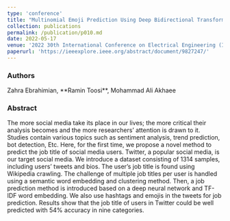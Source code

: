 ```yaml
---
type: 'conference'
title: "Multinomial Emoji Prediction Using Deep Bidirectional Transformers and Topic Modeling"
collection: publications
permalink: /publication/p010.md
date: 2022-05-17
venue: '2022 30th International Conference on Electrical Engineering (ICEE)'
paperurl: 'https://ieeexplore.ieee.org/abstract/document/9827247/'
---
```


<h3> Authors </h3>
Zahra Ebrahimian, **Ramin Toosi**, Mohammad Ali Akhaee

<h3> Abstract </h3>
The more social media take its place in our lives; the more critical their analysis becomes and the more researchers’ attention is drawn to it. Studies contain various topics such as sentiment analysis, trend prediction, bot detection, Etc. Here, for the first time, we propose a novel method to predict the job title of social media users. Twitter, a popular social media, is our target social media. We introduce a dataset consisting of 1314 samples, including users’ tweets and bios. The user’s job title is found using Wikipedia crawling. The challenge of multiple job titles per user is handled using a semantic word embedding and clustering method. Then, a job prediction method is introduced based on a deep neural network and TF-IDF word embedding. We also use hashtags and emojis in the tweets for job prediction. Results show that the job title of users in Twitter could be well predicted with 54% accuracy in nine categories.